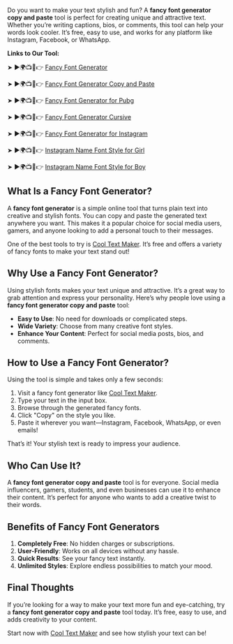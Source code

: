 
Do you want to make your text stylish and fun? A **fancy font generator copy and paste** tool is perfect for creating unique and attractive text. Whether you’re writing captions, bios, or comments, this tool can help your words look cooler. It’s free, easy to use, and works for any platform like Instagram, Facebook, or WhatsApp.  

**Links to Our Tool:**

➤ ►🌍📺📱👉 [Fancy Font Generator ](https://www.cooltextmaker.com/)

➤ ►🌍📺📱👉 [Fancy Font Generator Copy and Paste ](https://www.cooltextmaker.com/)

➤ ►🌍📺📱👉 [Fancy Font Generator for Pubg ](https://www.cooltextmaker.com/)

➤ ►🌍📺📱👉 [Fancy Font Generator Cursive ](https://www.cooltextmaker.com/)

➤ ►🌍📺📱👉 [Fancy Font Generator for Instagram ](https://www.cooltextmaker.com/)

➤ ►🌍📺📱👉 [Instagram Name Font Style for Girl ](https://www.cooltextmaker.com/)

➤ ►🌍📺📱👉 [Instagram Name Font Style for Boy  ](https://www.cooltextmaker.com/)


## What Is a Fancy Font Generator?  
A **fancy font generator** is a simple online tool that turns plain text into creative and stylish fonts. You can copy and paste the generated text anywhere you want. This makes it a popular choice for social media users, gamers, and anyone looking to add a personal touch to their messages.  

One of the best tools to try is [Cool Text Maker](https://www.cooltextmaker.com/). It’s free and offers a variety of fancy fonts to make your text stand out!  

## Why Use a Fancy Font Generator?  
Using stylish fonts makes your text unique and attractive. It’s a great way to grab attention and express your personality. Here’s why people love using a **fancy font generator copy and paste** tool:  
- **Easy to Use**: No need for downloads or complicated steps.  
- **Wide Variety**: Choose from many creative font styles.  
- **Enhance Your Content**: Perfect for social media posts, bios, and comments.  

## How to Use a Fancy Font Generator?  
Using the tool is simple and takes only a few seconds:  
1. Visit a fancy font generator like [Cool Text Maker](https://www.cooltextmaker.com/).  
2. Type your text in the input box.  
3. Browse through the generated fancy fonts.  
4. Click "Copy" on the style you like.  
5. Paste it wherever you want—Instagram, Facebook, WhatsApp, or even emails!  

That’s it! Your stylish text is ready to impress your audience.  

## Who Can Use It?  
A **fancy font generator copy and paste** tool is for everyone. Social media influencers, gamers, students, and even businesses can use it to enhance their content. It’s perfect for anyone who wants to add a creative twist to their words.  

## Benefits of Fancy Font Generators  
1. **Completely Free**: No hidden charges or subscriptions.  
2. **User-Friendly**: Works on all devices without any hassle.  
3. **Quick Results**: See your fancy text instantly.  
4. **Unlimited Styles**: Explore endless possibilities to match your mood.  

## Final Thoughts  
If you’re looking for a way to make your text more fun and eye-catching, try a **fancy font generator copy and paste** tool today. It’s free, easy to use, and adds creativity to your content.  

Start now with [Cool Text Maker](https://www.cooltextmaker.com/) and see how stylish your text can be!  

